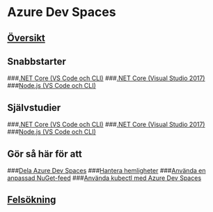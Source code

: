 # Azure Dev Spaces
## [Översikt](azure-dev-spaces.md)

## Snabbstarter
###[.NET Core (VS Code och CLI)](quickstart-netcore.md)
###[.NET Core (Visual Studio 2017)](quickstart-netcore-visualstudio.md)
###[Node.js (VS Code och CLI)](quickstart-nodejs.md)

## Självstudier
###[.NET Core (VS Code och CLI)](get-started-netcore.md)
###[.NET Core (Visual Studio 2017)](get-started-netcore-visualstudio.md)
###[Node.js (VS Code och CLI)](get-started-nodejs.md)

## Gör så här för att
###[Dela Azure Dev Spaces](how-to/share-dev-spaces.md)
###[Hantera hemligheter](how-to/manage-secrets.md)
###[Använda en anpassad NuGet-feed](how-to/use-custom-nuget-feed.md)
###[Använda kubectl med Azure Dev Spaces](how-to/use-kubectl-with-azure-dev-spaces.md)

## [Felsökning](troubleshooting.md)



